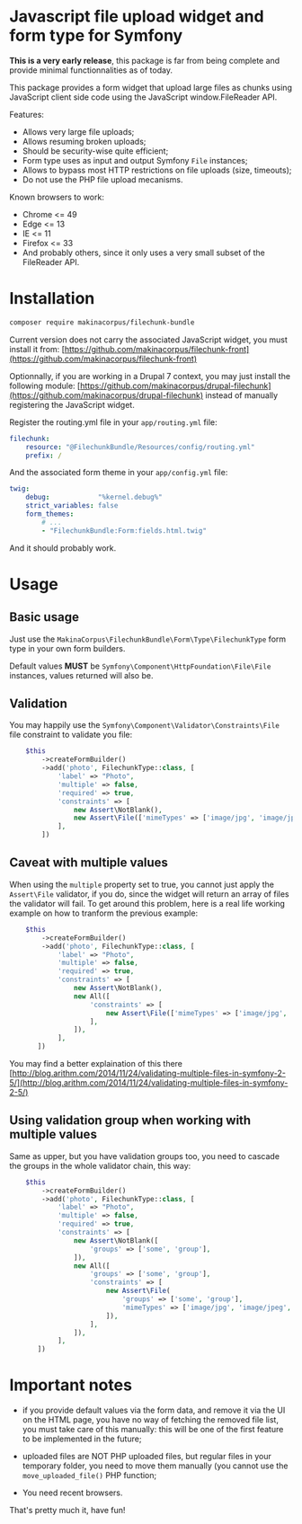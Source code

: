 # Javascript file upload widget and form type for Symfony

**This is a very early release**, this package is far from being complete
and provide minimal functionnalities as of today.

This package provides a form widget that upload large files as chunks using
JavaScript client side code using the JavaScript window.FileReader API.

Features:

*   Allows very large file uploads;
*   Allows resuming broken uploads;
*   Should be security-wise quite efficient;
*   Form type uses as input and output Symfony ``File`` instances;
*   Allows to bypass most HTTP restrictions on file uploads (size, timeouts);
*   Do not use the PHP file upload mecanisms.

Known browsers to work:

*   Chrome <= 49
*   Edge <= 13
*   IE <= 11
*   Firefox <= 33
*   And probably others, since it only uses a very small subset of the FileReader API.

# Installation

```sh
composer require makinacorpus/filechunk-bundle
```

Current version does not carry the associated JavaScript widget, you must install
it from: [https://github.com/makinacorpus/filechunk-front](https://github.com/makinacorpus/filechunk-front)

Optionnally, if you are working in a Drupal 7 context, you may just install the following
module: [https://github.com/makinacorpus/drupal-filechunk](https://github.com/makinacorpus/drupal-filechunk)
instead of manually registering the JavaScript widget.

Register the routing.yml file in your ``app/routing.yml`` file:

```yaml
filechunk:
    resource: "@FilechunkBundle/Resources/config/routing.yml"
    prefix: /
```

And the associated form theme in your ``app/config.yml`` file:
```yaml
twig:
    debug:            "%kernel.debug%"
    strict_variables: false
    form_themes:
        # ...
        - "FilechunkBundle:Form:fields.html.twig"
```

And it should probably work.

# Usage

## Basic usage

Just use the ``MakinaCorpus\FilechunkBundle\Form\Type\FilechunkType`` form type
in your own form builders.

Default values **MUST** be ``Symfony\Component\HttpFoundation\File\File``
instances, values returned will also be.

## Validation

You may happily use the ``Symfony\Component\Validator\Constraints\File`` file
constraint to validate you file:

```php
    $this
        ->createFormBuilder()
        ->add('photo', FilechunkType::class, [
            'label' => "Photo",
            'multiple' => false,
            'required' => true,
            'constraints' => [
                new Assert\NotBlank(),
                new Assert\File(['mimeTypes' => ['image/jpg', 'image/jpeg', 'image/png', 'application/pdf']]),
            ],
        ])
```

## Caveat with multiple values

When using the ``multiple`` property set to true, you cannot just apply the
``Assert\File`` validator, if you do, since the widget will return an array
of files the validator will fail. To get around this problem, here is a real life
working example on how to tranform the previous example:


```php
    $this
        ->createFormBuilder()
        ->add('photo', FilechunkType::class, [
            'label' => "Photo",
            'multiple' => false,
            'required' => true,
            'constraints' => [
                new Assert\NotBlank(),
                new All([
                    'constraints' => [
                        new Assert\File(['mimeTypes' => ['image/jpg', 'image/jpeg', 'image/png', 'application/pdf']]),
                    ],
                ]),
            ],
       ])
```

You may find a better explaination of this there [http://blog.arithm.com/2014/11/24/validating-multiple-files-in-symfony-2-5/](http://blog.arithm.com/2014/11/24/validating-multiple-files-in-symfony-2-5/)

## Using validation group when working with multiple values

Same as upper, but you have validation groups too, you need to cascade the groups
in the whole validator chain, this way:

```php
    $this
        ->createFormBuilder()
        ->add('photo', FilechunkType::class, [
            'label' => "Photo",
            'multiple' => false,
            'required' => true,
            'constraints' => [
                new Assert\NotBlank([
                    'groups' => ['some', 'group'],
                ]),
                new All([
                    'groups' => ['some', 'group'],
                    'constraints' => [
                        new Assert\File(
                            'groups' => ['some', 'group'],
                            'mimeTypes' => ['image/jpg', 'image/jpeg', 'image/png', 'application/pdf'],
                        ]),
                    ],
                ]),
            ],
       ])
```

# Important notes

*   if you provide default values via the form data, and remove it via the UI
    on the HTML page, you have no way of fetching the removed file list, you
    must take care of this manually: this will be one of the first feature to
    be implemented in the future;

*   uploaded files are NOT PHP uploaded files, but regular files in your
    temporary folder, you need to move them manually (you cannot use the
    ``move_uploaded_file()`` PHP function;

*   You need recent browsers.

That's pretty much it, have fun!
